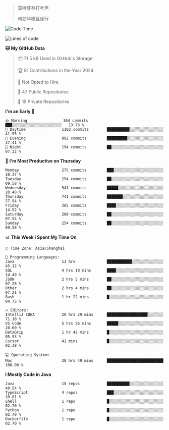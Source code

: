 > 莫听穿林打叶声
> 
> 何妨吟啸且徐行

<!-- ![Github Stats](https://github-readme-stats.vercel.app/api?username=catch6&count_private=true&show_icons=true&theme=gruvbox) -->

<!-- ![Top Langs](https://github-readme-stats.vercel.app/api/top-langs/?username=catch6&layout=compact) -->

<!--START_SECTION:waka-->
![Code Time](http://img.shields.io/badge/Code%20Time-1%2C673%20hrs%2042%20mins-blue)

![Lines of code](https://img.shields.io/badge/From%20Hello%20World%20I%27ve%20Written-9.4%20million%20lines%20of%20code-blue)

**🐱 My GitHub Data** 

> 📦 71.5 kB Used in GitHub's Storage 
 > 
> 🏆 81 Contributions in the Year 2024
 > 
> 🚫 Not Opted to Hire
 > 
> 📜 47 Public Repositories 
 > 
> 🔑 15 Private Repositories 
 > 
**I'm an Early 🐤** 

```text
🌞 Morning                364 commits         ███░░░░░░░░░░░░░░░░░░░░░░   13.73 % 
🌆 Daytime                1102 commits        ██████████░░░░░░░░░░░░░░░   41.55 % 
🌃 Evening                992 commits         █████████░░░░░░░░░░░░░░░░   37.41 % 
🌙 Night                  194 commits         ██░░░░░░░░░░░░░░░░░░░░░░░   07.32 % 
```
📅 **I'm Most Productive on Thursday** 

```text
Monday                   275 commits         ███░░░░░░░░░░░░░░░░░░░░░░   10.37 % 
Tuesday                  254 commits         ██░░░░░░░░░░░░░░░░░░░░░░░   09.58 % 
Wednesday                543 commits         █████░░░░░░░░░░░░░░░░░░░░   20.48 % 
Thursday                 741 commits         ███████░░░░░░░░░░░░░░░░░░   27.94 % 
Friday                   385 commits         ████░░░░░░░░░░░░░░░░░░░░░   14.52 % 
Saturday                 200 commits         ██░░░░░░░░░░░░░░░░░░░░░░░   07.54 % 
Sunday                   254 commits         ██░░░░░░░░░░░░░░░░░░░░░░░   09.58 % 
```


📊 **This Week I Spent My Time On** 

```text
🕑︎ Time Zone: Asia/Shanghai

💬 Programming Languages: 
Java                     13 hrs              ███████████░░░░░░░░░░░░░░   45.12 % 
SQL                      4 hrs 10 mins       ████░░░░░░░░░░░░░░░░░░░░░   14.49 % 
JSON                     2 hrs 5 mins        ██░░░░░░░░░░░░░░░░░░░░░░░   07.28 % 
Other                    2 hrs 4 mins        ██░░░░░░░░░░░░░░░░░░░░░░░   07.21 % 
Bash                     1 hr 22 mins        █░░░░░░░░░░░░░░░░░░░░░░░░   04.75 % 

🔥 Editors: 
IntelliJ IDEA            20 hrs 29 mins      ██████████████████░░░░░░░   71.10 % 
VS Code                  5 hrs 56 mins       █████░░░░░░░░░░░░░░░░░░░░   20.60 % 
DataGrip                 1 hr 42 mins        █░░░░░░░░░░░░░░░░░░░░░░░░   05.93 % 
Cursor                   41 mins             █░░░░░░░░░░░░░░░░░░░░░░░░   02.38 % 

💻 Operating System: 
Mac                      28 hrs 49 mins      █████████████████████████   100.00 % 
```

**I Mostly Code in Java** 

```text
Java                     15 repos            ██████████░░░░░░░░░░░░░░░   40.54 % 
TypeScript               4 repos             ███░░░░░░░░░░░░░░░░░░░░░░   10.81 % 
Shell                    1 repo              █░░░░░░░░░░░░░░░░░░░░░░░░   02.70 % 
Python                   1 repo              █░░░░░░░░░░░░░░░░░░░░░░░░   02.70 % 
Dockerfile               1 repo              █░░░░░░░░░░░░░░░░░░░░░░░░   02.70 % 
```




<!--END_SECTION:waka-->

